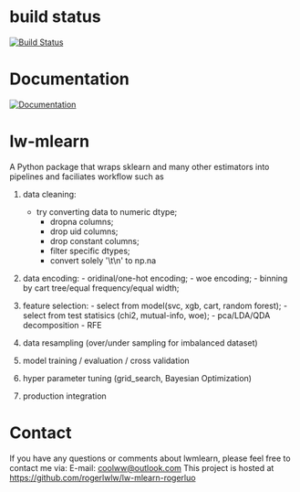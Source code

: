 # build status
[![Build Status](https://travis-ci.org/rogerlwlw/lwmlearn-rogerluo.svg?branch=master)](https://travis-ci.org/rogerlwlw/lwmlearn-rogerluo)


# Documentation
[![Documentation](https://img.shields.io/badge/api-reference-blue.svg)](https://lwmlearn-rogerluo.readthedocs.io/en/latest/)

# lw-mlearn

A Python package that wraps sklearn and many other estimators into pipelines and faciliates workflow 
such as 

1) data cleaning:
    - try converting data to numeric dtype; 
        - dropna columns; 
        - drop uid columns;
        - drop constant columns;
        - filter specific dtypes;
        - convert solely '\t\n' to np.na 
        
2) data encoding: 
        - oridinal/one-hot encoding; 
        - woe encoding; 
        - binning by cart tree/equal frequency/equal width;
        
3) feature selection:
        - select from model(svc, xgb, cart, random forest); 
        - select from test statisics (chi2, mutual-info, woe);
        - pca/LDA/QDA decomposition
        - RFE
        
4) data resampling (over/under sampling for imbalanced dataset)
5) model training / evaluation / cross validation
6) hyper parameter tuning (grid_search, Bayesian Optimization)
7) production integration


Contact
=============
If you have any questions or comments about lwmlearn, please feel free to 
contact me via:
E-mail: coolww@outlook.com
This project is hosted at https://github.com/rogerlwlw/lw-mlearn-rogerluo

